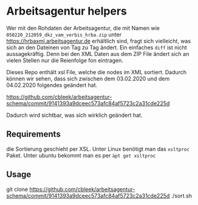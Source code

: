 # Arbeitsagentur helpers

Wer mit den Rohdaten der Arbeitsagentur, die mit Namen wie
``050220_212059_dkz_vam_verbis_hrba.zip`` unter
https://hrbaxml.arbeitsagentur.de erhältlich sind, fragt sich
vielleicht, was sich an den Dateinen von Tag zu Tag ändert. Ein einfaches
``diff`` ist nicht aussagekräftig. Denn bei den XML Daten aus dem ZIP File
ändert sich an vielen Stellen nur die Reienfolge fon eintragen.

Dieses Repo enthält xsl File, welche die nodes im XML sortiert. Dadurch
können wir sehen, dass sich zwischen dem 03.02.2020 und dem 04.02.2020
folgendes geändert hat.

https://github.com/cbleek/arbeitsagentur-schema/commit/9141393a9dceec573afc84af5723c2a31cde225d

Dadurch wird sichtbar, was sich wirklich geändert hat. 

## Requirements

die Sortierung geschieht per XSL. Unter Linux benötigt man das
``xsltproc`` Paket. Unter ubuntu bekommt man es per ``àpt get xsltproc``

## Usage

git clone https://github.com/cbleek/arbeitsagentur-schema/commit/9141393a9dceec573afc84af5723c2a31cde225d
./sort.sh
